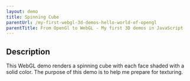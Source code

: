 ```yaml
---
layout: demo
title: Spinning Cube
parentUrl: /my-first-webgl-3d-demos-hello-world-of-opengl
parentTitle: From OpenGl to WebGL - My first 3D demos in JavaScript
---
```


## Description

This WebGL demo renders a spinning cube with each face shaded with a solid color. The purpose of this demo is to help me prepare for texturing.

<canvas id="canvas_window" style="width: 100%;"></canvas>
<script src="/js/glmatrix-0.9.5-min.js"></script>
<script id="shader-vs" type="x-shader/x-vertex"></script>
<script id="shader-fs" type="x-shader/x-fragment"></script>
<script>
var gl;
var shaderProg;
var vbo = [ {cube: {x:0, y:-1.75, z:-1.0}}];
var pMatrix = mat4.create();
var mvMatrix = mat4.create();
var mvMatrixStack = [];

/**************************************************
* Load shader content from the server
**************************************************/
function loadShaderContent(pFilename, pScriptId, cb)
{
    $.ajax({
        url: '/demo-deps/' + pFilename,
        success: function(data){
            document.querySelector('#' + pScriptId).innerText = data;
        },
    });
    cb();
}


/**************************************************
* Attempt to initialize a WebGL context
**************************************************/
function initGL(pCanvas)
{
    try
    {
        gl = pCanvas.getContext('experimental-webgl');
        gl.viewportWidth = pCanvas.width;
        gl.viewportHeight = pCanvas.height;
    }
    catch(e){}

    if(!gl)
        throw new Error('Could not initialize WebGL: ' + e);
}


/**************************************************
* Create, compile, and return a shader object
**************************************************/
function getShader(pGl, pShaderId, pFilename)
{
    var shaderScript = document.querySelector('#' + pShaderId);
    var shaderContent;

    shaderContent = shaderScript.text;

    var shader;

    if(shaderScript.type == 'x-shader/x-vertex')
        shader = pGl.createShader(pGl.VERTEX_SHADER);
    else if(shaderScript.type == 'x-shader/x-fragment')
        shader = pGl.createShader(pGl.FRAGMENT_SHADER);

    // Ignore attempts to create geometry shaders for now
    else
        return null;

    pGl.shaderSource(shader, shaderContent);
    pGl.compileShader(shader);

    // Check that compilation was awesome, throw error if not so
    if(!pGl.getShaderParameter(shader, pGl.COMPILE_STATUS))
        throw new Error(pGl.getShaderInfoLog(shader));

    return shader;
}


/**************************************************
* Create a shader program
**************************************************/
function initShaders(pParam)
{
    var gl = pParam.gl;

    var vertexShader = getShader(gl, pParam.vert.scriptId, pParam.vert.filename);
    var fragmentShader = getShader(gl, pParam.frag.scriptId, pParam.frag.filename);

    shaderProg = gl.createProgram();
    gl.attachShader(shaderProg, vertexShader);
    gl.attachShader(shaderProg, fragmentShader);
    gl.linkProgram(shaderProg);
    
    if(!gl.getProgramParameter(shaderProg, gl.LINK_STATUS))
        throw new Error('Error: Could not initialize shaders');

    gl.useProgram(shaderProg);

    // Link attribute locations
    shaderProg.vertexPositionAttribute = gl.getAttribLocation(shaderProg, 'aVertexPosition');
    gl.enableVertexAttribArray(shaderProg.vertexPositionAttribute);
    
    shaderProg.vertexColorAttribute = gl.getAttribLocation(shaderProg, 'aVertexColor');
    gl.enableVertexAttribArray(shaderProg.vertexColorAttribute);

    // Link uniform locations
    shaderProg.pMatrixUniform = gl.getUniformLocation(shaderProg, 'uPMatrix');
    shaderProg.mvMatrixUniform = gl.getUniformLocation(shaderProg, 'uMVMatrix');
}


/**************************************************
* Create a Vertex Buffer Object
**************************************************/
function initVbo(pGl, pVbo, pVerts, pColors)
{
    var gl = pGl;

    pVbo.gl_verts = gl.createBuffer();
    gl.bindBuffer(gl.ARRAY_BUFFER, pVbo.gl_verts);
    gl.bufferData(gl.ARRAY_BUFFER, 
                    new Float32Array(pVerts),
                    gl.STATIC_DRAW);

    pVbo.gl_colors = gl.createBuffer();
    gl.bindBuffer(gl.ARRAY_BUFFER, pVbo.gl_colors);
    gl.bufferData(gl.ARRAY_BUFFER, 
                    new Float32Array(pColors),
                    gl.STATIC_DRAW);
}


/**************************************************
* Send uniforms to shader program
**************************************************/
function setMatrixUniforms()
{
    gl.uniformMatrix4fv(shaderProg.pMatrixUniform, false, pMatrix);
    gl.uniformMatrix4fv(shaderProg.mvMatrixUniform, false, mvMatrix);
}


var PI_DIV_180 = Math.PI / 180;
function degToRad(pDeg)
{
    return pDeg * PI_DIV_180;
}

var xRot = 45;
var yRot = 0;
/**************************************************
* Draw the scene
**************************************************/
function drawScene()
{
    requestAnimationFrame(drawScene);
    gl.viewport(0, 0, gl.viewportWidth, gl.viewportHeight);
    gl.clear(gl.COLOR_BUFFER_BIT | gl.DEPTH_BUFFER_BIT);

    mat4.perspective(45, gl.viewportWidth / gl.viewportHeight, 0.1, 100.0, pMatrix);

    //
    // Draw triangle 1
    //
    mat4.identity(mvMatrix);
    mat4.translate(mvMatrix, [0.0, 0.0, -10.0]);
    mat4.rotate(mvMatrix, degToRad(xRot), [1, 0, 0]);
    mat4.rotate(mvMatrix, degToRad(yRot), [0, 1, 0]);
    mat4.scale(mvMatrix, [5.0, 5.0, 5.0]);
    
    yRot += 1 % 360;

    gl.bindBuffer(gl.ARRAY_BUFFER, vbo[0].cube.gl_verts);
    gl.vertexAttribPointer(shaderProg.vertexPositionAttribute, 
                            vbo[0].cube.verts.itemSize,
                            gl.FLOAT,
                            false,
                            0, 0);
                            
    gl.bindBuffer(gl.ARRAY_BUFFER, vbo[0].cube.gl_colors);
    gl.vertexAttribPointer(shaderProg.vertexColorAttribute, 
                            vbo[0].cube.colors.itemSize,
                            gl.FLOAT,
                            false,
                            0, 0);
                            
    setMatrixUniforms();
    gl.drawArrays(gl.TRIANGLES, 0, vbo[0].cube.verts.totalVerts);
}


function webGLInit()
{
    //
    // Set canvas
    //
    var canvas = document.querySelector('#canvas_window');
    var w = $('body').width();
    canvas.width = w * 0.75;
    canvas.height = canvas.width / 2.75;
    canvas.style.display = 'block';

    initGL(canvas);

    //
    // Create shader program
    //
    initShaders({
        gl: gl,
        vert: {
            scriptId: 'shader-vs',
            // Use a '@@' to represent a '/' because it'll be part of the URI
            filename: 'shaders@@external-color-vertex-shader.glsl'
        },
        frag: {
            scriptId: 'shader-fs',
            filename: 'shaders@@external-color-fragment-shader.glsl'
        }
    });

    //
    // Create VBO
    //
    var cubeVerts = [
        // Front
        0.5, 0.5, -0.5,  // 1
        -0.5, 0.5, -0.5, // 2
        -0.5, -0.5, -0.5,// 3
        0.5, 0.5, -0.5,  // 1
        0.5, -0.5, -0.5, // 4
        -0.5, -0.5, -0.5, // 3
    
        // Back
        0.5, 0.5, 0.5,  // 1
        -0.5, 0.5, 0.5, // 2
        -0.5, -0.5, 0.5,// 3
        0.5, 0.5, 0.5,  // 1
        0.5, -0.5, 0.5, // 4
        -0.5, -0.5, 0.5, // 3
    
        // Top
        0.5, 0.5, 0.5,  // 1
        -0.5, 0.5, 0.5, // 2
        0.5, 0.5, -0.5,// 3
        0.5, 0.5, -0.5,  // 1
        -0.5, 0.5, -0.5, // 4
        -0.5, 0.5, 0.5,// 3
    
        // Bottom
        0.5, -0.5, 0.5,  // 1
        -0.5, -0.5, 0.5, // 2
        0.5, -0.5, -0.5,// 3
        0.5, -0.5, -0.5,  // 1
        -0.5, -0.5, -0.5, // 4
        -0.5, -0.5, 0.5,// 3
    
        // Left
        -0.5, 0.5, 0.5,  // 1
        -0.5, 0.5, -0.5, // 2
        -0.5, -0.5, 0.5,// 3
        -0.5, -0.5, 0.5,  // 1
        -0.5, -0.5, -0.5, // 4
        -0.5, 0.5, -0.5, // 3
    
        // Right
        0.5, 0.5, 0.5,  // 1
        0.5, 0.5, -0.5, // 2
        0.5, -0.5, 0.5,// 3
        0.5, -0.5, 0.5,  // 1
        0.5, -0.5, -0.5, // 4
        0.5, 0.5, -0.5 // 3
    ];
    
    var cubeColors = [
        0.8, 0.05, 0.05, 1.0,
        0.8, 0.05, 0.05, 1.0,
        0.8, 0.05, 0.05, 1.0,
        0.8, 0.05, 0.05, 1.0,
        0.8, 0.05, 0.05, 1.0,
        0.8, 0.05, 0.05, 1.0,
        
        0.05, 0.8, 0.05, 1.0,
        0.05, 0.8, 0.05, 1.0,
        0.05, 0.8, 0.05, 1.0,
        0.05, 0.8, 0.05, 1.0,
        0.05, 0.8, 0.05, 1.0,
        0.05, 0.8, 0.05, 1.0,
        
        0.75, 0.75, 0.05, 1.0,
        0.75, 0.75, 0.05, 1.0,
        0.75, 0.75, 0.05, 1.0,
        0.75, 0.75, 0.05, 1.0,
        0.75, 0.75, 0.05, 1.0,
        0.75, 0.75, 0.05, 1.0,
        
        0.05, 0.05, 0.8, 1.0,
        0.05, 0.05, 0.8, 1.0,
        0.05, 0.05, 0.8, 1.0,
        0.05, 0.05, 0.8, 1.0,
        0.05, 0.05, 0.8, 1.0,
        0.05, 0.05, 0.8, 1.0,
        
        0.05, 0.05, 0.8, 1.0,
        0.05, 0.05, 0.8, 1.0,
        0.05, 0.05, 0.8, 1.0,
        0.05, 0.05, 0.8, 1.0,
        0.05, 0.05, 0.8, 1.0,
        0.05, 0.05, 0.8, 1.0,
        
        0.8, 0.25, 0.05, 1.0,
        0.8, 0.25, 0.05, 1.0,
        0.8, 0.25, 0.05, 1.0,
        0.8, 0.25, 0.05, 1.0,
        0.8, 0.25, 0.05, 1.0,
        0.8, 0.25, 0.05, 1.0
    ];

    vbo[0].cube.verts = {};
    vbo[0].cube.colors = {};
    
    vbo[0].cube.verts.itemSize = 3 /* (x, y, z) */;
    vbo[0].cube.verts.totalVerts = cubeVerts.length / vbo[0].cube.verts.itemSize;
    
    vbo[0].cube.colors.itemSize = 4 /* (r, b, g, a) */;
    vbo[0].cube.colors.totalColors = cubeColors.length / vbo[0].cube.colors.itemSize;

    vbo[0].cube.gl_verts = null;
    vbo[0].cube.gl_colors = null;

    initVbo(gl, vbo[0].cube, cubeVerts, cubeColors);

    //
    // Setup scene attributes
    //
    gl.clearColor(0.13, 0.13, 0.13, 1.0);
    gl.enable(gl.DEPTH_TEST);
    

    //
    // draw scene
    //
    drawScene();
}

// Load shader content from shader async
var progsLoaded = 0;
function checkProgs() {
   if (++progsLoaded === 2) {
      setTimeout(webGLInit, 1000);
   }
}
loadShaderContent('color-vertex-shader.glsl', 'shader-vs', checkProgs);
loadShaderContent('color-fragment-shader.glsl', 'shader-fs', checkProgs);
</script>
